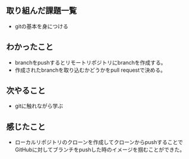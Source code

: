 ## 取り組んだ課題一覧  
- gitの基本を身につける
## わかったこと
- branchをpushするとリモートリポジトリにbranchを作成する。
- 作成されたbranchを取り込むかどうかをpull requestで決める。
## 次やること  
- gitに触れながら学ぶ
## 感じたこと 
- ローカルリポジトリのクローンを作成してクローンからpushすることで　GitHubに対してブランチをpushした時のイメージを掴むことができた。
